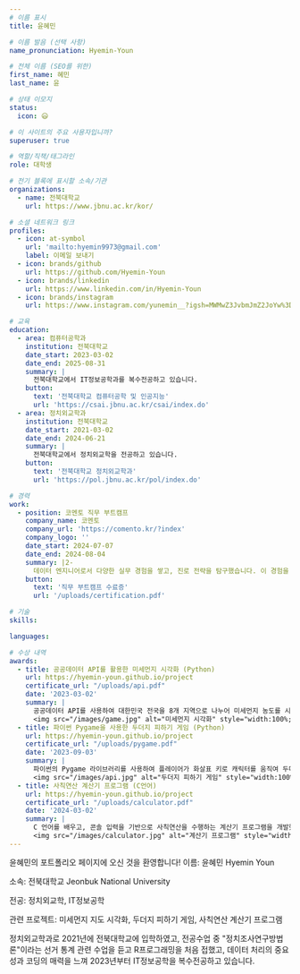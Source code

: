 ```yaml
---
# 이름 표시
title: 윤혜민

# 이름 발음 (선택 사항)
name_pronunciation: Hyemin-Youn

# 전체 이름 (SEO를 위한)
first_name: 혜민
last_name: 윤

# 상태 이모지
status:
  icon: 😃

# 이 사이트의 주요 사용자입니까?
superuser: true

# 역할/직책/태그라인
role: 대학생

# 전기 블록에 표시할 소속/기관
organizations:
  - name: 전북대학교
    url: https://www.jbnu.ac.kr/kor/

# 소셜 네트워크 링크
profiles:
  - icon: at-symbol
    url: 'mailto:hyemin9973@gmail.com'
    label: 이메일 보내기
  - icon: brands/github
    url: https://github.com/Hyemin-Youn
  - icon: brands/linkedin
    url: https://www.linkedin.com/in/Hyemin-Youn
  - icon: brands/instagram
    url: https://www.instagram.com/yunemin__?igsh=MWMwZ3JvbmJmZ2JoYw%3D%3D&utm_source=qr

# 교육
education:
  - area: 컴퓨터공학과
    institution: 전북대학교
    date_start: 2023-03-02
    date_end: 2025-08-31
    summary: |
      전북대학교에서 IT정보공학과를 복수전공하고 있습니다.
    button:
      text: '전북대학교 컴퓨터공학 및 인공지능'
      url: 'https://csai.jbnu.ac.kr/csai/index.do'
  - area: 정치외교학과
    institution: 전북대학교
    date_start: 2021-03-02
    date_end: 2024-06-21
    summary: |
      전북대학교에서 정치외교학을 전공하고 있습니다.
    button:
      text: '전북대학교 정치외교학과'
      url: 'https://pol.jbnu.ac.kr/pol/index.do'

# 경력
work:
  - position: 코멘토 직무 부트캠프
    company_name: 코멘토
    company_url: 'https://comento.kr/?index'
    company_logo: ''
    date_start: 2024-07-07
    date_end: 2024-08-04
    summary: |2-
      데이터 엔지니어로서 다양한 실무 경험을 쌓고, 진로 전략을 탐구했습니다. 이 경험을 통해 DBA를 꿈꾸게 되었습니다.
    button:
      text: '직무 부트캠프 수료증'
      url: '/uploads/certification.pdf'

# 기술
skills:

languages:

# 수상 내역
awards:
  - title: 공공데이터 API를 활용한 미세먼지 시각화 (Python)
    url: https://hyemin-youn.github.io/project
    certificate_url: "/uploads/api.pdf"
    date: '2023-03-02'
    summary: |
      공공데이터 API를 사용하여 대한민국 전국을 8개 지역으로 나누어 미세먼지 농도를 시각화하는 프로젝트를 진행했습니다. 사용 언어는 Python입니다.
      <img src="/images/game.jpg" alt="미세먼지 시각화" style="width:100%; border-radius: 10px;">
  - title: 파이썬 Pygame을 사용한 두더지 피하기 게임 (Python)
    url: https://hyemin-youn.github.io/project
    certificate_url: "/uploads/pygame.pdf"
    date: '2023-09-03'
    summary: |
      파이썬의 Pygame 라이브러리를 사용하여 플레이어가 화살표 키로 캐릭터를 움직여 두더지를 피하는 게임을 만들었습니다.
      <img src="/images/api.jpg" alt="두더지 피하기 게임" style="width:100%; border-radius: 10px;">
  - title: 사칙연산 계산기 프로그램 (C언어)
    url: https://hyemin-youn.github.io/project
    certificate_url: "/uploads/calculator.pdf"
    date: '2024-03-02'
    summary: |
      C 언어를 배우고, 콘솔 입력을 기반으로 사칙연산을 수행하는 계산기 프로그램을 개발했습니다.
      <img src="/images/calculator.jpg" alt="계산기 프로그램" style="width:100%; border-radius: 10px;">
---
```


윤혜민의 포트폴리오 페이지에 오신 것을 환영합니다!
이름: 윤혜민 Hyemin Youn

소속: 전북대학교 Jeonbuk National University

전공: 정치외교학, IT정보공학

관련 프로젝트: 미세먼지 지도 시각화, 두더지 피하기 게임, 사칙연산 계산기 프로그램

정치외교학과로 2021년에 전북대학교에 입학하였고, 전공수업 중 "정치조사연구방법론"이라는 선거 통계 관련 수업을 듣고 R프로그래밍을 처음 접했고, 데이터 처리의 중요성과 코딩의 매력을 느껴 2023년부터 IT정보공학을 복수전공하고 있습니다. 
